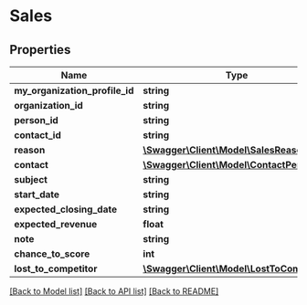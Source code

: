 # Sales

## Properties

 Name                           | Type                                                              | Description | Notes      
--------------------------------|-------------------------------------------------------------------|-------------|------------
 **my_organization_profile_id** | **string**                                                        |             | [optional] 
 **organization_id**            | **string**                                                        |             | [optional] 
 **person_id**                  | **string**                                                        |             | [optional] 
 **contact_id**                 | **string**                                                        |             | [optional] 
 **reason**                     | [**\Swagger\Client\Model\SalesReason**](SalesReason.md)           |             | [optional] 
 **contact**                    | [**\Swagger\Client\Model\ContactPerson**](ContactPerson.md)       |             | [optional] 
 **subject**                    | **string**                                                        |             | [optional] 
 **start_date**                 | **string**                                                        |             | [optional] 
 **expected_closing_date**      | **string**                                                        |             | [optional] 
 **expected_revenue**           | **float**                                                         |             | [optional] 
 **note**                       | **string**                                                        |             | [optional] 
 **chance_to_score**            | **int**                                                           |             | [optional] 
 **lost_to_competitor**         | [**\Swagger\Client\Model\LostToCompetitor**](LostToCompetitor.md) |             | [optional] 

[[Back to Model list]](../README.md#documentation-for-models) [[Back to API list]](../README.md#documentation-for-api-endpoints) [[Back to README]](../README.md)


